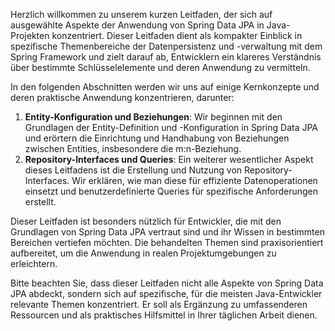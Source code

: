 
Herzlich willkommen zu unserem kurzen Leitfaden, der sich auf ausgewählte Aspekte der Anwendung von Spring Data JPA in Java-Projekten konzentriert. Dieser Leitfaden dient als kompakter Einblick in spezifische Themenbereiche der Datenpersistenz und -verwaltung mit dem Spring Framework und zielt darauf ab, Entwicklern ein klareres Verständnis über bestimmte Schlüsselelemente und deren Anwendung zu vermitteln.

In den folgenden Abschnitten werden wir uns auf einige Kernkonzepte und deren praktische Anwendung konzentrieren, darunter:

1. **Entity-Konfiguration und Beziehungen**: Wir beginnen mit den Grundlagen der Entity-Definition und -Konfiguration in Spring Data JPA und erörtern die Einrichtung und Handhabung von Beziehungen zwischen Entities, insbesondere die m:n-Beziehung.
2. **Repository-Interfaces und Queries**: Ein weiterer wesentlicher Aspekt dieses Leitfadens ist die Erstellung und Nutzung von Repository-Interfaces. Wir erklären, wie man diese für effiziente Datenoperationen einsetzt und benutzerdefinierte Queries für spezifische Anforderungen erstellt.

Dieser Leitfaden ist besonders nützlich für Entwickler, die mit den Grundlagen von Spring Data JPA vertraut sind und ihr Wissen in bestimmten Bereichen vertiefen möchten. Die behandelten Themen sind praxisorientiert aufbereitet, um die Anwendung in realen Projektumgebungen zu erleichtern.

Bitte beachten Sie, dass dieser Leitfaden nicht alle Aspekte von Spring Data JPA abdeckt, sondern sich auf spezifische, für die meisten Java-Entwickler relevante Themen konzentriert. Er soll als Ergänzung zu umfassenderen Ressourcen und als praktisches Hilfsmittel in Ihrer täglichen Arbeit dienen.

